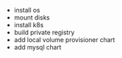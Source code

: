 - install os
- mount disks
- install k8s
- build private registry
- add local volume provisioner chart
- add mysql chart